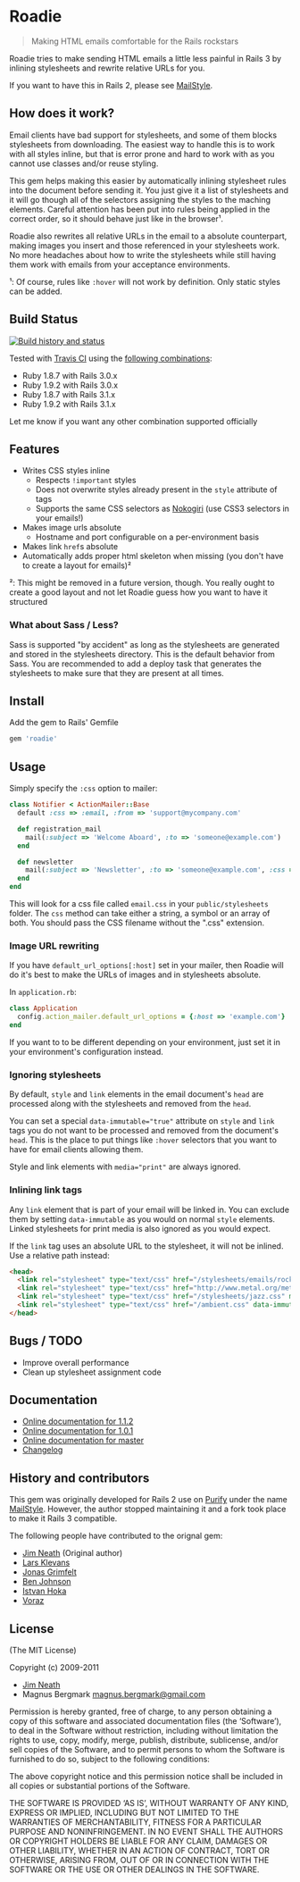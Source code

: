 Roadie
======

> Making HTML emails comfortable for the Rails rockstars

Roadie tries to make sending HTML emails a little less painful in Rails 3 by inlining stylesheets and rewrite relative URLs for you.

If you want to have this in Rails 2, please see [MailStyle](https://www.github.com/purify/mail_style).

How does it work?
-----------------

Email clients have bad support for stylesheets, and some of them blocks stylesheets from downloading. The easiest way to handle this is to work with all styles inline, but that is error prone and hard to work with as you cannot use classes and/or reuse styling.

This gem helps making this easier by automatically inlining stylesheet rules into the document before sending it. You just give it a list of stylesheets and it will go though all of the selectors assigning the styles to the maching elements. Careful attention has been put into rules being applied in the correct order, so it should behave just like in the browser¹.

Roadie also rewrites all relative URLs in the email to a absolute counterpart, making images you insert and those referenced in your stylesheets work. No more headaches about how to write the stylesheets while still having them work with emails from your acceptance environments.

¹: Of course, rules like `:hover` will not work by definition. Only static styles can be added.

Build Status
------------

[![Build history and status](https://secure.travis-ci.org/Mange/roadie.png)](http://travis-ci.org/#!/Mange/roadie)

Tested with [Travis CI](http://travis-ci.org) using the [following combinations](http://travis-ci.org/#!/Mange/roadie):

* Ruby 1.8.7 with Rails 3.0.x
* Ruby 1.9.2 with Rails 3.0.x
* Ruby 1.8.7 with Rails 3.1.x
* Ruby 1.9.2 with Rails 3.1.x

Let me know if you want any other combination supported officially

Features
--------

* Writes CSS styles inline
  * Respects `!important` styles
  * Does not overwrite styles already present in the `style` attribute of tags
  * Supports the same CSS selectors as [Nokogiri](http://nokogiri.org/) (use CSS3 selectors in your emails!)
* Makes image urls absolute
  * Hostname and port configurable on a per-environment basis
* Makes link `href`s absolute
* Automatically adds proper html skeleton when missing (you don't have to create a layout for emails)²

²: This might be removed in a future version, though. You really ought to create a good layout and not let Roadie guess how you want to have it structured

### What about Sass / Less? ###

Sass is supported "by accident" as long as the stylesheets are generated and stored in the stylesheets directory. This is the default behavior from Sass. You are recommended to add a deploy task that generates the stylesheets to make sure that they are present at all times.

Install
-------

Add the gem to Rails' Gemfile

```ruby
gem 'roadie'
```

Usage
-----

Simply specify the `:css` option to mailer:

```ruby
class Notifier < ActionMailer::Base
  default :css => :email, :from => 'support@mycompany.com'

  def registration_mail
    mail(:subject => 'Welcome Aboard', :to => 'someone@example.com')
  end

  def newsletter
    mail(:subject => 'Newsletter', :to => 'someone@example.com', :css => [:email, :newsletter])
  end
end
```

This will look for a css file called `email.css` in your `public/stylesheets` folder. The `css` method can take either a string, a symbol or an array of both. You should pass the CSS filename without the ".css" extension.

### Image URL rewriting ###

If you have `default_url_options[:host]` set in your mailer, then Roadie will do it's best to make the URLs of images and in stylesheets absolute.

In `application.rb`:

```ruby
class Application
  config.action_mailer.default_url_options = {:host => 'example.com'}
end
```

If you want to to be different depending on your environment, just set it in your environment's configuration instead.

### Ignoring stylesheets ###

By default, `style` and `link` elements in the email document's `head` are processed along with the stylesheets and removed from the `head`.

You can set a special `data-immutable="true"` attribute on `style` and `link` tags you do not want to be processed and removed from the document's `head`. This is the place to put things like `:hover` selectors that you want to have for email clients allowing them.

Style and link elements with `media="print"` are always ignored.

### Inlining link tags ###

Any `link` element that is part of your email will be linked in. You can exclude them by setting `data-immutable` as you would on normal `style` elements. Linked stylesheets for print media is also ignored as you would expect.

If the `link` tag uses an absolute URL to the stylesheet, it will not be inlined. Use a relative path instead:

```html
<head>
  <link rel="stylesheet" type="text/css" href="/stylesheets/emails/rock.css">        <!-- Will be inlined -->
  <link rel="stylesheet" type="text/css" href="http://www.metal.org/metal.css">      <!-- Will NOT be inlined -->
  <link rel="stylesheet" type="text/css" href="/stylesheets/jazz.css" media="print"> <!-- Will NOT be inlined -->
  <link rel="stylesheet" type="text/css" href="/ambient.css" data-immutable>         <!-- Will NOT be inlined -->
</head>
```

Bugs / TODO
-----------

* Improve overall performance
* Clean up stylesheet assignment code

Documentation
-------------

* [Online documentation for 1.1.2](http://rubydoc.info/gems/roadie/1.1.2/frames)
* [Online documentation for 1.0.1](http://rubydoc.info/gems/roadie/1.0.1/frames)
* [Online documentation for master](http://rubydoc.info/github/Mange/roadie/master/frames)
* [Changelog](https://github.com/Mange/roadie/blob/master/Changelog.md)

History and contributors
------------------------

This gem was originally developed for Rails 2 use on [Purify](http://purifyapp.com) under the name [MailStyle](https://www.github.com/purify/mail_style). However, the author stopped maintaining it and a fork took place to make it Rails 3 compatible.

The following people have contributed to the orignal gem:

* [Jim Neath](http://jimneath.org) (Original author)
* [Lars Klevans](http://tastybyte.blogspot.com/)
* [Jonas Grimfelt](http://github.com/grimen)
* [Ben Johnson](http://www.binarylogic.com)
* [Istvan Hoka](http://istvanhoka.com/)
* [Voraz](http://blog.voraz.com.br)

License
-------

(The MIT License)

Copyright (c) 2009-2011

* [Jim Neath](http://jimneath.org)
* Magnus Bergmark <magnus.bergmark@gmail.com>

Permission is hereby granted, free of charge, to any person obtaining a copy of this software and associated documentation files (the ‘Software’), to deal in the Software without restriction, including without limitation the rights to use, copy, modify, merge, publish, distribute, sublicense, and/or sell copies of the Software, and to permit persons to whom the Software is furnished to do so, subject to the following conditions:

The above copyright notice and this permission notice shall be included in all copies or substantial portions of the Software.

THE SOFTWARE IS PROVIDED ‘AS IS’, WITHOUT WARRANTY OF ANY KIND, EXPRESS OR IMPLIED, INCLUDING BUT NOT LIMITED TO THE WARRANTIES OF MERCHANTABILITY, FITNESS FOR A PARTICULAR PURPOSE AND NONINFRINGEMENT. IN NO EVENT SHALL THE AUTHORS OR COPYRIGHT HOLDERS BE LIABLE FOR ANY CLAIM, DAMAGES OR OTHER LIABILITY, WHETHER IN AN ACTION OF CONTRACT, TORT OR OTHERWISE, ARISING FROM, OUT OF OR IN CONNECTION WITH THE SOFTWARE OR THE USE OR OTHER DEALINGS IN THE SOFTWARE.

